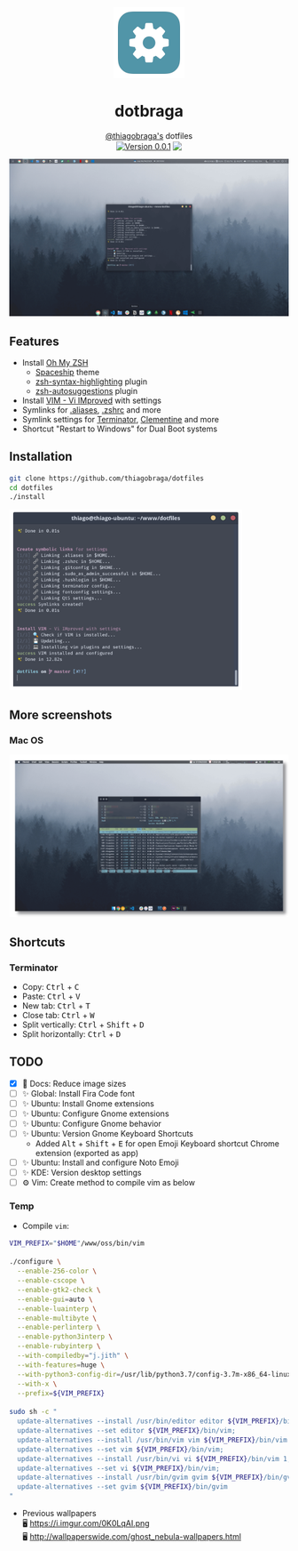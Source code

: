 <p align="center">
  <img src="./public/icons/config-icon.png" width="128" />
</p>

<h1 align="center">dotbraga</h1>

<p align="center">
  <a href="https://github.com/thiagobraga">@thiagobraga's</a> dotfiles<br>
  <a href="https://raw.githubusercontent.com/thiagobraga/todoist-userstyles/master/theme.user.css"><img src="https://img.shields.io/badge/version-0.0.1-929faf.svg" align="center" alt="Version 0.0.1"></a>
  <a href="https://www.paypal.com/cgi-bin/webscr?cmd=_donations&business=thibraga06%40gmail.com&item_name=Contribuir+para+o+desenvolvimento+de+projetos+open+source&currency_code=BRL&source=url" target="_blank" rel="nofollow noopener"><img src="https://img.shields.io/badge/donate-PayPal-526272.svg" align="center"></a>
</p>

<p align="center">
  <img src="./public/screenshots/dotbraga_ubuntu_2020-04-06_00.18.png" width="600" />
</p>

## Features

- Install [Oh My ZSH](https://ohmyz.sh)
  * [Spaceship](https://denysdovhan.com/spaceship-prompt) theme
  * [zsh-syntax-highlighting](https://github.com/zsh-users/zsh-syntax-highlighting) plugin
  * [zsh-autosuggestions](https://github.com/zsh-users/zsh-autosuggestions) plugin
- Install [VIM - Vi IMproved](https://www.vim.org) with settings
- Symlinks for [.aliases](./.aliases), [.zshrc](./.zshrc) and more
- Symlink settings for [Terminator](https://gnometerminator.blogspot.com/p/introduction.html), [Clementine](https://www.clementine-player.org/pt_BR/) and more
- Shortcut "Restart to Windows" for Dual Boot systems

## Installation

``` sh
git clone https://github.com/thiagobraga/dotfiles
cd dotfiles
./install
```

<img src="./public/screenshots/dotbraga_terminator_2020-04-06_00.21.png" width="420" />

## More screenshots

### Mac OS

<p align="center">
  <img src="./public/screenshots/dotbraga_macos_2020-04-07_13.53.png" width="600" /> 
</p>

## Shortcuts

### Terminator

- Copy: <kbd>Ctrl</kbd> + <kbd>C</kbd>
- Paste: <kbd>Ctrl</kbd> + <kbd>V</kbd>
- New tab: <kbd>Ctrl</kbd> + <kbd>T</kbd>
- Close tab: <kbd>Ctrl</kbd> + <kbd>W</kbd>
- Split vertically: <kbd>Ctrl</kbd> + <kbd>Shift</kbd> + <kbd>D</kbd>
- Split horizontally: <kbd>Ctrl</kbd> + <kbd>D</kbd>

## TODO

- [x] 🐛 Docs: Reduce image sizes
- [ ] ✨ Global: Install Fira Code font
- [ ] ✨ Ubuntu: Install Gnome extensions
- [ ] ✨ Ubuntu: Configure Gnome extensions
- [ ] ✨ Ubuntu: Configure Gnome behavior
- [ ] ✨ Ubuntu: Version Gnome Keyboard Shortcuts
  - Added <kbd>Alt</kbd> + <kbd>Shift</kbd> + <kbd>E</kbd> for open Emoji Keyboard shortcut Chrome extension (exported as app)
- [ ] ✨ Ubuntu: Install and configure Noto Emoji
- [ ] ✨ KDE: Version desktop settings
- [ ] ⚙ Vim: Create method to compile vim as below 

### Temp

- Compile `vim`:

``` bash
VIM_PREFIX="$HOME"/www/oss/bin/vim

./configure \
  --enable-256-color \
  --enable-cscope \
  --enable-gtk2-check \
  --enable-gui=auto \
  --enable-luainterp \
  --enable-multibyte \
  --enable-perlinterp \
  --enable-python3interp \
  --enable-rubyinterp \
  --with-compiledby="j.jith" \
  --with-features=huge \
  --with-python3-config-dir=/usr/lib/python3.7/config-3.7m-x86_64-linux-gnu \
  --with-x \
  --prefix=${VIM_PREFIX}

sudo sh -c "
  update-alternatives --install /usr/bin/editor editor ${VIM_PREFIX}/bin/vim 1;
  update-alternatives --set editor ${VIM_PREFIX}/bin/vim;
  update-alternatives --install /usr/bin/vim vim ${VIM_PREFIX}/bin/vim 1;
  update-alternatives --set vim ${VIM_PREFIX}/bin/vim;
  update-alternatives --install /usr/bin/vi vi ${VIM_PREFIX}/bin/vim 1;
  update-alternatives --set vi ${VIM_PREFIX}/bin/vim;
  update-alternatives --install /usr/bin/gvim gvim ${VIM_PREFIX}/bin/gvim 1;
  update-alternatives --set gvim ${VIM_PREFIX}/bin/gvim
"
```

- Previous wallpapers  
🖥️ https://i.imgur.com/0K0LqAI.png  
🖥️ http://wallpaperswide.com/ghost_nebula-wallpapers.html
